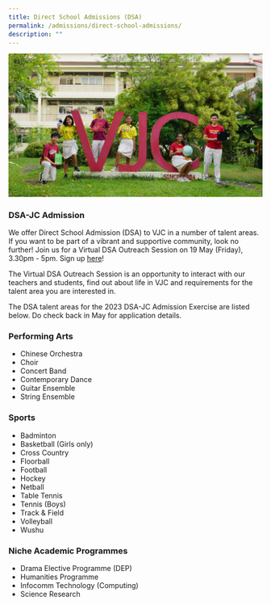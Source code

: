 ```yaml
---
title: Direct School Admissions (DSA)
permalink: /admissions/direct-school-admissions/
description: ""
---
```

![](/images/2023%20Images/2023%20dsa%20photo%20website.jpg)
### DSA-JC Admission


We offer Direct School Admission (DSA) to VJC in a number of talent areas. If you want to be part of a vibrant and supportive community, look no further! Join us for a Virtual DSA Outreach Session on 19 May (Friday), 3.30pm - 5pm. Sign up [here](https://forms.gle/KHnBcrC196mZRiFBA)!

The Virtual DSA Outreach Session is an opportunity to interact with our teachers and students, find out about life in VJC and requirements for the talent area you are interested in.

The DSA talent areas for the 2023 DSA-JC Admission Exercise are listed below. Do check back in May for application details.

### Performing Arts

*   Chinese Orchestra
*   Choir
*   Concert Band
*   Contemporary Dance
*   Guitar Ensemble
*   String Ensemble

### Sports

*   Badminton
*   Basketball (Girls only)
*   Cross Country
*   Floorball
*   Football
*   Hockey
*   Netball
*   Table Tennis
*   Tennis (Boys)
*   Track & Field
*   Volleyball
*   Wushu

### Niche Academic Programmes

*   Drama Elective Programme (DEP)
*   Humanities Programme
*   Infocomm Technology (Computing)
*   Science Research